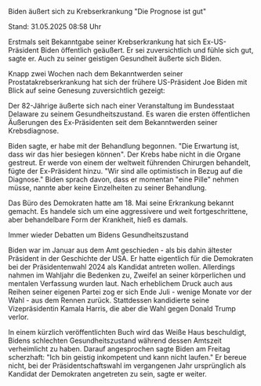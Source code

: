 
Biden äußert sich zu Krebserkrankung
"Die Prognose ist gut"


Stand: 31.05.2025 08:58 Uhr


Erstmals seit Bekanntgabe seiner Krebserkrankung hat sich Ex-US-Präsident Biden öffentlich geäußert. Er sei zuversichtlich und fühle sich gut, sagte er. Auch zu seiner geistigen Gesundheit äußerte sich Biden.



Knapp zwei Wochen nach dem Bekanntwerden seiner Prostatakrebserkrankung hat sich der frühere US-Präsident Joe Biden mit Blick auf seine Genesung zuversichtlich gezeigt:


Der 82-Jährige äußerte sich nach einer Veranstaltung im Bundesstaat Delaware zu seinem Gesundheitszustand. Es waren die ersten öffentlichen Äußerungen des Ex-Präsidenten seit dem Bekanntwerden seiner Krebsdiagnose. 


Biden sagte, er habe mit der Behandlung begonnen. "Die Erwartung ist, dass wir das hier besiegen können". Der Krebs habe nicht in die Organe gestreut. Er werde von einem der weltweit führenden Chirurgen behandelt, fügte der Ex-Präsident hinzu. "Wir sind alle optimistisch in Bezug auf die Diagnose." Biden sprach davon, dass er momentan "eine Pille" nehmen müsse, nannte aber keine Einzelheiten zu seiner Behandlung.


Das Büro des Demokraten hatte am 18. Mai seine Erkrankung bekannt gemacht. Es handele sich um eine aggressivere und weit fortgeschrittene, aber behandelbare Form der Krankheit, hieß es damals. 

Immer wieder Debatten um Bidens Gesundheitszustand


Biden war im Januar aus dem Amt geschieden - als bis dahin ältester Präsident in der Geschichte der USA. Er hatte eigentlich für die Demokraten bei der Präsidentenwahl 2024 als Kandidat antreten wollen. Allerdings nahmen im Wahljahr die Bedenken zu, Zweifel an seiner körperlichen und mentalen Verfassung wurden laut. Nach erheblichem Druck auch aus Reihen seiner eigenen Partei zog er sich Ende Juli - wenige Monate vor der Wahl - aus dem Rennen zurück. Stattdessen kandidierte seine Vizepräsidentin Kamala Harris, die aber die Wahl gegen Donald Trump verlor.


In einem kürzlich veröffentlichten Buch wird das Weiße Haus beschuldigt, Bidens schlechten Gesundheitszustand während dessen Amtszeit verheimlicht zu haben. Darauf angesprochen sagte Biden am Freitag scherzhaft: "Ich bin geistig inkompetent und kann nicht laufen." Er bereue nicht, bei der Präsidentschaftswahl im vergangenen Jahr ursprünglich als Kandidat der Demokraten angetreten zu sein, sagte er weiter.

